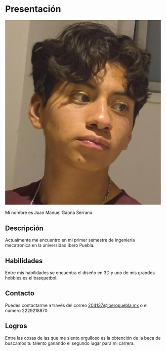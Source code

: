 # Presentación

![Diagrama del sistema](recursos/imgs/mi_foto.jpg)

Mi nombre es Juan Manuel Gaona Serrano 

## Descripción 

Actualmente me encuentro en mi primer semestre de ingenieria mecatronica en la universidad ibero Puebla.

## Habilidades 

Entre mis habilidades se encuentra el diseño en 3D y uno de mis grandes hobbies es el basquetbol.

## Contacto 

Puedes contactarme a través del correo 204137@iberopuebla.mx o el número 2229218870

## Logros 

Entre las cosas de las que me siento orgulloso es la obtención de la beca de buscamos tu talento ganando el segundo lugar para mi carrera.
